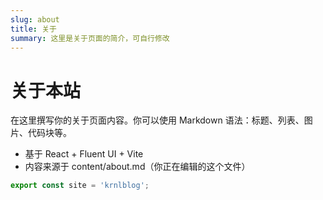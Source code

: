 ```yaml
---
slug: about
title: 关于
summary: 这里是关于页面的简介，可自行修改
---
```


# 关于本站

在这里撰写你的关于页面内容。你可以使用 Markdown 语法：标题、列表、图片、代码块等。

- 基于 React + Fluent UI + Vite
- 内容来源于 content/about.md（你正在编辑的这个文件）

```ts
export const site = 'krnlblog';
```